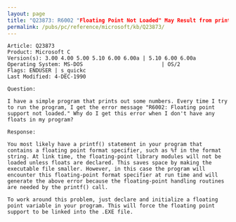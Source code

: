 ```yaml
---
layout: page
title: "Q23873: R6002 "Floating Point Not Loaded" May Result from printf() Use"
permalink: /pubs/pc/reference/microsoft/kb/Q23873/
---
```


	Article: Q23873
	Product: Microsoft C
	Version(s): 3.00 4.00 5.00 5.10 6.00 6.00a | 5.10 6.00 6.00a
	Operating System: MS-DOS                         | OS/2
	Flags: ENDUSER | s_quickc
	Last Modified: 4-DEC-1990
	
	Question:
	
	I have a simple program that prints out some numbers. Every time I try
	to run the program, I get the error message "R6002: Floating point
	support not loaded." Why do I get this error when I don't have any
	floats in my program?
	
	Response:
	
	You most likely have a printf() statement in your program that
	contains a floating point format specifier, such as %f in the format
	string. At link time, the floating-point library modules will not be
	loaded unless floats are declared. This saves space by making the
	executable file smaller. However, in this case the program will
	encounter this floating-point format specifier at run time and will
	generate the above error because the floating-point handling routines
	are needed by the printf() call.
	
	To work around this problem, just declare and initialize a floating
	point variable in your program. This will force the floating point
	support to be linked into the .EXE file.
